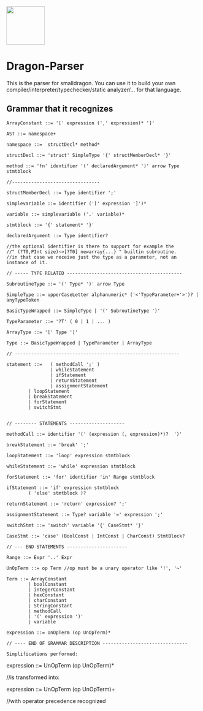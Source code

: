 <img src="https://raw.githubusercontent.com/pointbazaar/smalldragon/dev/lexer/img/dragon-logo.svg" width="100" height="100"/>

# Dragon-Parser

This is the parser for smalldragon.
You can use it to build your own compiler/interpreter/typechecker/static analyzer/... for that language.

## Grammar that it recognizes

```
ArrayConstant ::= '[' expression (',' expression)* ']'

AST ::= namespace+

namespace ::=  structDecl* method*

structDecl ::= 'struct' SimpleType '{' structMemberDecl* '}'

method ::= 'fn' identifier '(' declaredArgument* ')' arrow Type stmtblock

//--------------------------------

structMemberDecl ::= Type identifier ';'

simplevariable ::= identifier ('[' expression ']')*

variable ::= simplevariable ('.' variable)*

stmtblock ::= '{' statement* '}'

declaredArgument ::= Type identifier? 

//the optional identifier is there to support for example the 
//" (?T0,PInt size)~>[?T0] newarray{...} " builtin subroutine.
//in that case we receive just the type as a parameter, not an instance of it.

// ----- TYPE RELATED ------------------------------------------

SubroutineType ::= '(' Type* ')' arrow Type

SimpleType ::= upperCaseLetter alphanumeric* ('<'TypeParameter+'>')? | anyTypeToken

BasicTypeWrapped ::= SimpleType | '(' SubroutineType ')'

TypeParameter ::= '?T' ( 0 | 1 | ... )

ArrayType ::= '[' Type ']'

Type ::= BasicTypeWrapped | TypeParameter | ArrayType

// ------------------------------------------------------------

statement ::=   ( methodCall ';' )
                | whileStatement 
                | ifStatement 
                | returnStatement 
                | assignmentStatement
		| loopStatement
		| breakStatement
		| forStatement
		| switchStmt


// -------- STATEMENTS --------------------

methodCall ::= identifier '(' (expression (, expression)*)?  ')'

breakStatement ::= 'break' ';'

loopStatement ::= 'loop' expression stmtblock

whileStatement ::= 'while' expression stmtblock

forStatement ::= 'for' identifier 'in' Range stmtblock

ifStatement ::= 'if' expression stmtblock
		( 'else' stmtblock )?
				
returnStatement ::= 'return' expression? ';'

assignmentStatement ::= Type? variable '=' expression ';'

switchStmt ::= 'switch' variable '{' CaseStmt* '}'

CaseStmt ::= 'case' (BoolConst | IntConst | CharConst) StmtBlock?

// --- END STATEMENTS ----------------------

Range ::= Expr '..' Expr

UnOpTerm ::= op Term //op must be a unary operator like '!', '~'

Term ::= ArrayConstant 
		| boolConstant 
		| integerConstant 
		| hexConstant
		| charConstant 
		| StringConstant
		| methodCall 
		| '(' expression ')' 
		| variable

expression ::= UnOpTerm (op UnOpTerm)*

// ---- END OF GRAMMAR DESCRIPTION -------------------------------

Simplifications performed:
```
expression ::= UnOpTerm (op UnOpTerm)*

//is transformed into:

expression ::= UnOpTerm (op UnOpTerm)+

//with operator precedence recognized
```


